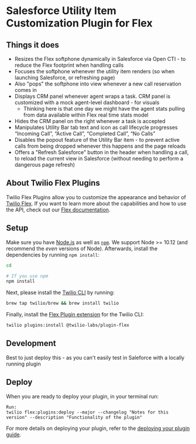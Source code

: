 # Salesforce Utility Item Customization Plugin for Flex

## Things it does

* Resizes the Flex softphone dynamically in Salesforce via Open CTI - to reduce the Flex footprint when handling calls
* Focuses the softphone whenever the utility item renders (so when launching Salesforce, or refreshing page)
* Also "pops" the softphone into view whenever a new call reservation comes in
* Displays CRM panel whenever agent wraps a task. CRM panel is customized with a mock agent-level dashboard - for visuals 
  * Thinking here is that one day we might have the agent stats pulling from data available within Flex real time stats model 
* Hides the CRM panel on the right whenever a task is accepted
* Manipulates Utility Bar tab text and icon as call lifecycle progresses “Incoming Call”, “Active Call”, “Completed Call”, “No Calls”
* Disables the popout feature of the Utility Bar item - to prevent active calls from being dropped whenever this happens and the page reloads
* Offers a "Refresh Salesforce" button in the header when handling a call, to reload the current view in Salesforce (without needing to perform a dangerous page refresh)



## About Twilio Flex Plugins

Twilio Flex Plugins allow you to customize the appearance and behavior of [Twilio Flex](https://www.twilio.com/flex). If you want to learn more about the capabilities and how to use the API, check out our [Flex documentation](https://www.twilio.com/docs/flex).

## Setup

Make sure you have [Node.js](https://nodejs.org) as well as [`npm`](https://npmjs.com). We support Node >= 10.12 (and recommend the _even_ versions of Node). Afterwards, install the dependencies by running `npm install`:

```bash
cd 

# If you use npm
npm install
```

Next, please install the [Twilio CLI](https://www.twilio.com/docs/twilio-cli/quickstart) by running:

```bash
brew tap twilio/brew && brew install twilio
```

Finally, install the [Flex Plugin extension](https://github.com/twilio-labs/plugin-flex) for the Twilio CLI:

```bash
twilio plugins:install @twilio-labs/plugin-flex
```

## Development

Best to just deploy this - as you can't easily test in Saleforce with a locally running plugin

## Deploy

When you are ready to deploy your plugin, in your terminal run:
```
Run: 
twilio flex:plugins:deploy --major --changelog "Notes for this version" --description "Functionality of the plugin"
```
For more details on deploying your plugin, refer to the [deploying your plugin guide](https://www.twilio.com/docs/flex/plugins#deploying-your-plugin).


